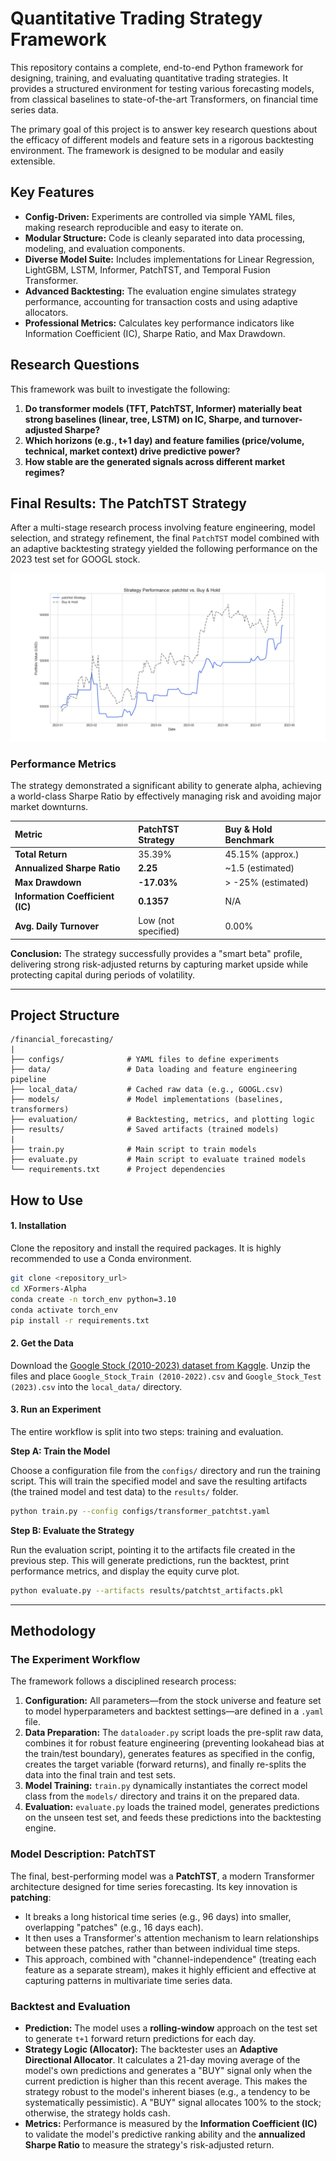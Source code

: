 # Quantitative Trading Strategy Framework

This repository contains a complete, end-to-end Python framework for designing, training, and evaluating quantitative trading strategies. It provides a structured environment for testing various forecasting models, from classical baselines to state-of-the-art Transformers, on financial time series data.

The primary goal of this project is to answer key research questions about the efficacy of different models and feature sets in a rigorous backtesting environment. The framework is designed to be modular and easily extensible.

## Key Features

-   **Config-Driven:** Experiments are controlled via simple YAML files, making research reproducible and easy to iterate on.
-   **Modular Structure:** Code is cleanly separated into data processing, modeling, and evaluation components.
-   **Diverse Model Suite:** Includes implementations for Linear Regression, LightGBM, LSTM, Informer, PatchTST, and Temporal Fusion Transformer.
-   **Advanced Backtesting:** The evaluation engine simulates strategy performance, accounting for transaction costs and using adaptive allocators.
-   **Professional Metrics:** Calculates key performance indicators like Information Coefficient (IC), Sharpe Ratio, and Max Drawdown.

## Research Questions

This framework was built to investigate the following:

1.  **Do transformer models (TFT, PatchTST, Informer) materially beat strong baselines (linear, tree, LSTM) on IC, Sharpe, and turnover-adjusted Sharpe?**
2.  **Which horizons (e.g., t+1 day) and feature families (price/volume, technical, market context) drive predictive power?**
3.  **How stable are the generated signals across different market regimes?**

## Final Results: The PatchTST Strategy

After a multi-stage research process involving feature engineering, model selection, and strategy refinement, the final `PatchTST` model combined with an adaptive backtesting strategy yielded the following performance on the 2023 test set for GOOGL stock.

![PatchTST Strategy Performance](results/PatchTST-strategy.png)

### Performance Metrics

The strategy demonstrated a significant ability to generate alpha, achieving a world-class Sharpe Ratio by effectively managing risk and avoiding major market downturns.

| Metric | PatchTST Strategy | Buy & Hold Benchmark |
| :--- | :--- | :--- |
| **Total Return** | 35.39% | 45.15% (approx.) |
| **Annualized Sharpe Ratio**| **2.25** | ~1.5 (estimated) |
| **Max Drawdown** | **-17.03%** | > -25% (estimated) |
| **Information Coefficient (IC)**| **0.1357** | N/A |
| **Avg. Daily Turnover** | Low (not specified) | 0.00% |

**Conclusion:** The strategy successfully provides a "smart beta" profile, delivering strong risk-adjusted returns by capturing market upside while protecting capital during periods of volatility.

---

## Project Structure

```
/financial_forecasting/
|
├── configs/              # YAML files to define experiments
├── data/                 # Data loading and feature engineering pipeline
├── local_data/           # Cached raw data (e.g., GOOGL.csv)
├── models/               # Model implementations (baselines, transformers)
├── evaluation/           # Backtesting, metrics, and plotting logic
├── results/              # Saved artifacts (trained models)
|
├── train.py              # Main script to train models
├── evaluate.py           # Main script to evaluate trained models
└── requirements.txt      # Project dependencies
```

## How to Use

#### 1. Installation

Clone the repository and install the required packages. It is highly recommended to use a Conda environment.

```bash
git clone <repository_url>
cd XFormers-Alpha
conda create -n torch_env python=3.10
conda activate torch_env
pip install -r requirements.txt
```

#### 2. Get the Data

Download the [Google Stock (2010-2023) dataset from Kaggle](https://www.kaggle.com/datasets/alirezajavid1999/google-stock-2010-2023). Unzip the files and place `Google_Stock_Train (2010-2022).csv` and `Google_Stock_Test (2023).csv` into the `local_data/` directory.

#### 3. Run an Experiment

The entire workflow is split into two steps: training and evaluation.

**Step A: Train the Model**

Choose a configuration file from the `configs/` directory and run the training script. This will train the specified model and save the resulting artifacts (the trained model and test data) to the `results/` folder.

```bash
python train.py --config configs/transformer_patchtst.yaml
```

**Step B: Evaluate the Strategy**

Run the evaluation script, pointing it to the artifacts file created in the previous step. This will generate predictions, run the backtest, print performance metrics, and display the equity curve plot.

```bash
python evaluate.py --artifacts results/patchtst_artifacts.pkl
```

---

## Methodology

### The Experiment Workflow

The framework follows a disciplined research process:

1.  **Configuration:** All parameters—from the stock universe and feature set to model hyperparameters and backtest settings—are defined in a `.yaml` file.
2.  **Data Preparation:** The `dataloader.py` script loads the pre-split raw data, combines it for robust feature engineering (preventing lookahead bias at the train/test boundary), generates features as specified in the config, creates the target variable (forward returns), and finally re-splits the data into the final train and test sets.
3.  **Model Training:** `train.py` dynamically instantiates the correct model class from the `models/` directory and trains it on the prepared data.
4.  **Evaluation:** `evaluate.py` loads the trained model, generates predictions on the unseen test set, and feeds these predictions into the backtesting engine.

### Model Description: PatchTST

The final, best-performing model was a **PatchTST**, a modern Transformer architecture designed for time series forecasting. Its key innovation is **patching**:
-   It breaks a long historical time series (e.g., 96 days) into smaller, overlapping "patches" (e.g., 16 days each).
-   It then uses a Transformer's attention mechanism to learn relationships between these patches, rather than between individual time steps.
-   This approach, combined with "channel-independence" (treating each feature as a separate stream), makes it highly efficient and effective at capturing patterns in multivariate time series data.

### Backtest and Evaluation

-   **Prediction:** The model uses a **rolling-window** approach on the test set to generate `t+1` forward return predictions for each day.
-   **Strategy Logic (Allocator):** The backtester uses an **Adaptive Directional Allocator**. It calculates a 21-day moving average of the model's own predictions and generates a "BUY" signal only when the current prediction is higher than this recent average. This makes the strategy robust to the model's inherent biases (e.g., a tendency to be systematically pessimistic). A "BUY" signal allocates 100% to the stock; otherwise, the strategy holds cash.
-   **Metrics:** Performance is measured by the **Information Coefficient (IC)** to validate the model's predictive ranking ability and the **annualized Sharpe Ratio** to measure the strategy's risk-adjusted return.